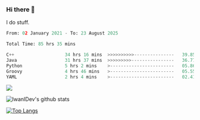 ### Hi there 👋
I do stuff.

<!--START_SECTION:waka-->

```python
From: 02 January 2021 - To: 23 August 2025

Total Time: 85 hrs 35 mins

C++                   34 hrs 16 mins  >>>>>>>>>>---------------   39.85 %
Java                  31 hrs 37 mins  >>>>>>>>>----------------   36.77 %
Python                5 hrs 2 mins    >------------------------   05.86 %
Groovy                4 hrs 46 mins   >------------------------   05.55 %
YAML                  2 hrs 4 mins    >------------------------   02.41 %
```

<!--END_SECTION:waka-->

![](https://komarev.com/ghpvc/?username=IwanIDev&color=orange)

![IwanIDev's github stats](https://github-readme-stats.vercel.app/api?username=IwanIDev&count_private=true&show_icons=true&theme=gruvbox&include_all_commits=true)

[![Top Langs](https://github-readme-stats.vercel.app/api/top-langs/?username=IwanIDev&theme=gruvbox)](https://github.com/anuraghazra/github-readme-stats)
